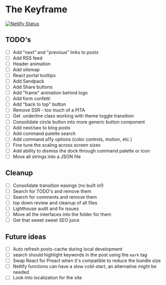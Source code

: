 # The Keyframe

[![Netlify Status](https://api.netlify.com/api/v1/badges/fa20d50a-d2a8-4938-8ca6-855a04c3f0e6/deploy-status)](https://app.netlify.com/sites/thekeyframe/deploys)

## TODO's

- [ ] Add "next" and "previous" links to posts
- [ ] Add RSS feed
- [ ] Header animation
- [ ] Add sitemap
- [ ] React portal tooltips
- [ ] Add Sandpack
- [ ] Add Share buttons
- [ ] Add "frame" animation behind logo
- [ ] Add form confetti
- [ ] Add "back to top" button
- [ ] Remove SSR - too much of a PITA
- [ ] Get .underline class working with theme toggle transition
- [ ] Consolidate circle button into more generic button component
- [ ] Add next/seo to blog posts
- [ ] Add command palette search
- [ ] Add command a11y options (color controls, motion, etc.)
- [ ] Fine tune the scaling across screen sizes
- [ ] Add ability to dismiss the dock through command palette or icon
- [ ] Move all strings into a JSON file

## Cleanup

- [ ] Consolidate transition easings (no built in!)
- [ ] Search for TODO's and remove them
- [ ] Search for comments and remove them
- [ ] top down review and cleanup of all files
- [ ] Lighthouse audit and fix issues
- [ ] Move all the interfaces into the folder for them
- [ ] Get that sweet sweet SEO juice

## Future ideas

- [ ] Auto refresh posts-cache during local development
- [ ] search should highlight keywords in the post using the `mark` tag
- [ ] Swap React for Preact when it's compatible to reduce the bundle size
- [ ] Netlify functions can have a slow cold-start, an alternative might be needed
- [ ] Look into localization for the site

